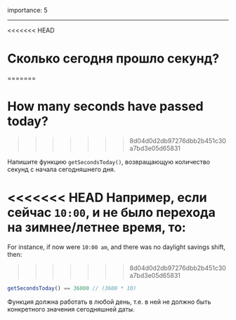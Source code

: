 importance: 5

---

<<<<<<< HEAD
# Сколько сегодня прошло секунд?
=======
# How many seconds have passed today?
>>>>>>> 8d04d0d2db97276dbb2b451c30a7bd3e05d65831

Напишите функцию `getSecondsToday()`, возвращающую количество секунд с начала сегодняшнего дня.

<<<<<<< HEAD
Например, если сейчас `10:00`, и не было перехода на зимнее/летнее время, то:
=======
For instance, if now were `10:00 am`, and there was no daylight savings shift, then:
>>>>>>> 8d04d0d2db97276dbb2b451c30a7bd3e05d65831

```js
getSecondsToday() == 36000 // (3600 * 10)
```

Функция должна работать в любой день, т.е. в ней не должно быть конкретного значения сегодняшней даты.
